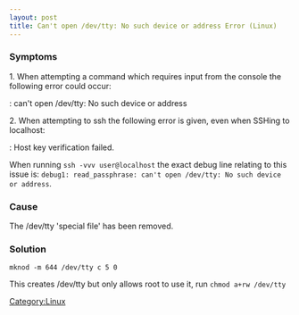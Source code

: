 ```yaml
---
layout: post 
title: Can't open /dev/tty: No such device or address Error (Linux)
---
```


### Symptoms

1\. When attempting a command which requires input from the console the
following error could occur:

:   can't open /dev/tty: No such device or address

2\. When attempting to ssh the following error is given, even when SSHing
to localhost:

:   Host key verification failed.

When running `ssh -vvv user@localhost` the exact debug line relating to
this issue is:
`debug1: read_passphrase: can't open /dev/tty: No such device or address`.

### Cause

The /dev/tty \'special file\' has been removed.

### Solution

    mknod -m 644 /dev/tty c 5 0

This creates /dev/tty but only allows root to use it, run
`chmod a+rw /dev/tty`

[Category:Linux](Category:Linux "wikilink")
